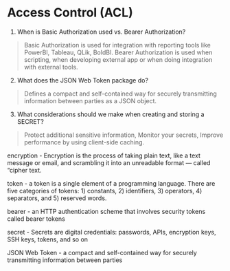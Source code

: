 # Access Control (ACL)

1. When is Basic Authorization used vs. Bearer Authorization?
> Basic Authorization is used for integration with reporting tools like PowerBI, Tableau, QLik, BoldBI. Bearer Authorization is used when scripting, when developing external app or when doing integration with external tools.

2. What does the JSON Web Token package do?
> Defines a compact and self-contained way for securely transmitting information between parties as a JSON object.

3. What considerations should we make when creating and storing a SECRET?
> Protect additional sensitive information, Monitor your secrets, Improve performance by using client-side caching.

encryption - Encryption is the process of taking plain text, like a text message or email, and scrambling it into an unreadable format — called “cipher text.

token - a token is a single element of a programming language. There are five categories of tokens: 1) constants, 2) identifiers, 3) operators, 4) separators, and 5) reserved words. 

bearer - an HTTP authentication scheme that involves security tokens called bearer tokens

secret - Secrets are digital credentials: passwords, APIs, encryption keys, SSH keys, tokens, and so on

JSON Web Token - a compact and self-contained way for securely transmitting information between parties